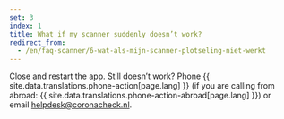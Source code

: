 ```yaml
---
set: 3
index: 1
title: What if my scanner suddenly doesn’t work?
redirect_from: 
  - /en/faq-scanner/6-wat-als-mijn-scanner-plotseling-niet-werkt
---
```

Close and restart the app. Still doesn’t work? Phone {{ site.data.translations.phone-action[page.lang] }} (if you are calling from abroad: {{ site.data.translations.phone-action-abroad[page.lang] }}) or email [helpdesk@coronacheck.nl](mailto:helpdesk@coronacheck.nl).
